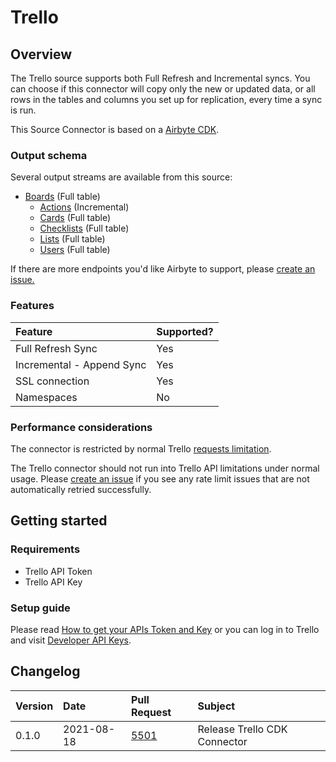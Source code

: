# Trello

## Overview

The Trello source supports both Full Refresh and Incremental syncs. You can choose if this connector will copy only the new or updated data, or all rows in the tables and columns you set up for replication, every time a sync is run.

This Source Connector is based on a [Airbyte CDK](https://docs.airbyte.io/connector-development/cdk-python).

### Output schema

Several output streams are available from this source:

* [Boards](https://developers.intercom.com/intercom-api-reference/reference#list-attached-segments-1) \(Full table\)
    * [Actions](https://developer.atlassian.com/cloud/trello/rest/api-group-boards/#api-boards-boardid-actions-get) \(Incremental\)
    * [Cards](https://developer.atlassian.com/cloud/trello/rest/api-group-boards/#api-boards-id-cards-get) \(Full table\)
    * [Checklists](https://developer.atlassian.com/cloud/trello/rest/api-group-boards/#api-boards-id-checklists-get) \(Full table\)
    * [Lists](https://developer.atlassian.com/cloud/trello/rest/api-group-boards/#api-boards-id-lists-get) \(Full table\)
    * [Users](https://developer.atlassian.com/cloud/trello/rest/api-group-boards/#api-boards-id-members-get) \(Full table\)

If there are more endpoints you'd like Airbyte to support, please [create an issue.](https://github.com/airbytehq/airbyte/issues/new/choose)

### Features

| Feature | Supported? |
| :--- | :--- |
| Full Refresh Sync | Yes |
| Incremental - Append Sync | Yes |
| SSL connection | Yes |
| Namespaces | No |

### Performance considerations

The connector is restricted by normal Trello [requests limitation](https://developer.atlassian.com/cloud/trello/guides/rest-api/rate-limits/).

The Trello connector should not run into Trello API limitations under normal usage. Please [create an issue](https://github.com/airbytehq/airbyte/issues) if you see any rate limit issues that are not automatically retried successfully.

## Getting started

### Requirements

* Trello API Token
* Trello API Key

### Setup guide
<!-- markdown-link-check-disable -->
Please read [How to get your APIs Token and Key](https://developer.atlassian.com/cloud/trello/guides/rest-api/authorization/#using-basic-oauth) or you can log in to Trello and visit [Developer API Keys](https://trello.com/app-key/).
<!-- markdown-link-check-enable -->

## Changelog

| Version | Date       | Pull Request | Subject |
| :------ | :--------  | :-----       | :------ |
| 0.1.0   | 2021-08-18 | [5501](https://github.com/airbytehq/airbyte/pull/5501) | Release Trello CDK Connector |
